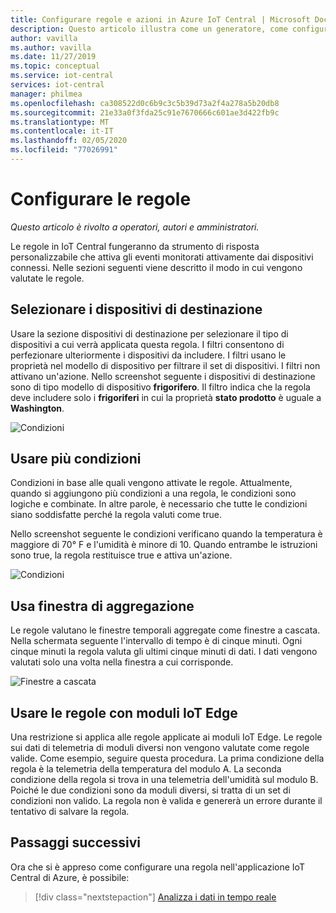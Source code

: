 ```yaml
---
title: Configurare regole e azioni in Azure IoT Central | Microsoft Docs
description: Questo articolo illustra come un generatore, come configurare le regole e le azioni basate sulla telemetria nell'applicazione IoT Central di Azure.
author: vavilla
ms.author: vavilla
ms.date: 11/27/2019
ms.topic: conceptual
ms.service: iot-central
services: iot-central
manager: philmea
ms.openlocfilehash: ca308522d0c6b9c3c5b39d73a2f4a278a5b20db8
ms.sourcegitcommit: 21e33a0f3fda25c91e7670666c601ae3d422fb9c
ms.translationtype: MT
ms.contentlocale: it-IT
ms.lasthandoff: 02/05/2020
ms.locfileid: "77026991"
---
```

# <a name="configure-rules"></a>Configurare le regole



*Questo articolo è rivolto a operatori, autori e amministratori.*

Le regole in IoT Central fungeranno da strumento di risposta personalizzabile che attiva gli eventi monitorati attivamente dai dispositivi connessi. Nelle sezioni seguenti viene descritto il modo in cui vengono valutate le regole.

## <a name="select-target-devices"></a>Selezionare i dispositivi di destinazione

Usare la sezione dispositivi di destinazione per selezionare il tipo di dispositivi a cui verrà applicata questa regola. I filtri consentono di perfezionare ulteriormente i dispositivi da includere. I filtri usano le proprietà nel modello di dispositivo per filtrare il set di dispositivi. I filtri non attivano un'azione. Nello screenshot seguente i dispositivi di destinazione sono di tipo modello di dispositivo **frigorifero**. Il filtro indica che la regola deve includere solo i **frigoriferi** in cui la proprietà **stato prodotto** è uguale a **Washington**.

![Condizioni](media/howto-configure-rules/filters.png)

## <a name="use-multiple-conditions"></a>Usare più condizioni

Condizioni in base alle quali vengono attivate le regole. Attualmente, quando si aggiungono più condizioni a una regola, le condizioni sono logiche e combinate. In altre parole, è necessario che tutte le condizioni siano soddisfatte perché la regola valuti come true.  

Nello screenshot seguente le condizioni verificano quando la temperatura è maggiore di 70&deg; F e l'umidità è minore di 10. Quando entrambe le istruzioni sono true, la regola restituisce true e attiva un'azione.

![Condizioni](media/howto-configure-rules/conditions.png)

## <a name="use-aggregate-windowing"></a>Usa finestra di aggregazione

Le regole valutano le finestre temporali aggregate come finestre a cascata. Nella schermata seguente l'intervallo di tempo è di cinque minuti. Ogni cinque minuti la regola valuta gli ultimi cinque minuti di dati. I dati vengono valutati solo una volta nella finestra a cui corrisponde.

![Finestre a cascata](media/howto-configure-rules/tumbling-window.png)

## <a name="use-rules-with-iot-edge-modules"></a>Usare le regole con moduli IoT Edge

Una restrizione si applica alle regole applicate ai moduli IoT Edge. Le regole sui dati di telemetria di moduli diversi non vengono valutate come regole valide. Come esempio, seguire questa procedura. La prima condizione della regola è la telemetria della temperatura del modulo A. La seconda condizione della regola si trova in una telemetria dell'umidità sul modulo B. Poiché le due condizioni sono da moduli diversi, si tratta di un set di condizioni non valido. La regola non è valida e genererà un errore durante il tentativo di salvare la regola.

## <a name="next-steps"></a>Passaggi successivi

Ora che si è appreso come configurare una regola nell'applicazione IoT Central di Azure, è possibile:

> [!div class="nextstepaction"]
> [Analizza i dati in tempo reale](howto-create-analytics.md)
